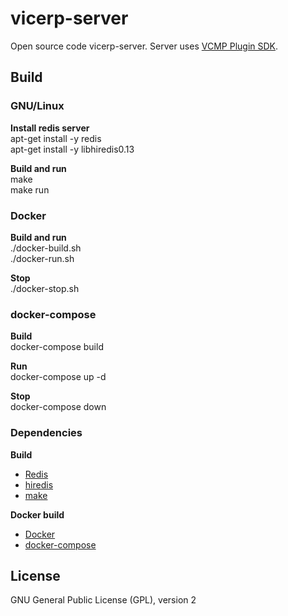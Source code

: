 # vicerp-server
Open source code vicerp-server. Server uses [VCMP Plugin SDK](https://forum.vc-mp.org/?topic=13.0).

## Build  

### GNU/Linux  

**Install redis server**  
    apt-get install -y redis  
    apt-get install -y libhiredis0.13  

**Build and run**  
    make  
    make run  

### Docker  

**Build and run**  
    ./docker-build.sh  
    ./docker-run.sh  

**Stop**  
    ./docker-stop.sh  

### docker-compose  

**Build**  
    docker-compose build  

**Run**  
    docker-compose up -d  

**Stop**  
    docker-compose down  

### Dependencies

**Build**
* [Redis](https://redis.io/)
* [hiredis](https://redis.io/)
* [make](https://www.gnu.org/software/make/)

**Docker build**
* [Docker](https://www.docker.com/)
* [docker-compose](https://docs.docker.com/compose/)

## License
GNU General Public License (GPL), version 2
